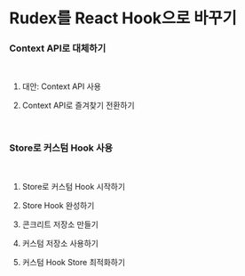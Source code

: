 # Rudex를 React Hook으로 바꾸기

### Context API로 대체하기

<br />

1. 대안: Context API 사용

2. Context API로 즐겨찾기 전환하기

<br />

### Store로 커스텀 Hook 사용

<br />

1. Store로 커스텀 Hook 시작하기

2. Store Hook 완성하기

3. 콘크리트 저장소 만들기

4. 커스텀 저장소 사용하기

5. 커스텀 Hook Store 최적화하기
